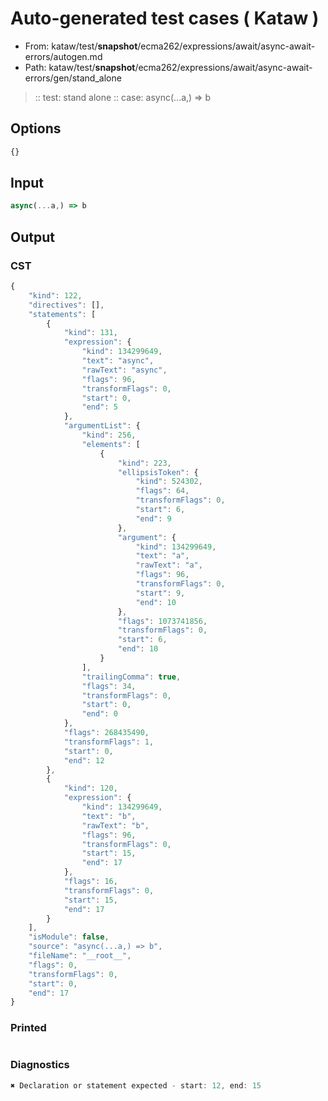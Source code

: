# Auto-generated test cases ( Kataw )
- From: kataw/test/__snapshot__/ecma262/expressions/await/async-await-errors/autogen.md
- Path: kataw/test/__snapshot__/ecma262/expressions/await/async-await-errors/gen/stand_alone
> :: test: stand alone
> :: case: async(...a,) => b
## Options

`````js
{}
`````
## Input

`````js
async(...a,) => b
`````
## Output

### CST

```javascript
{
    "kind": 122,
    "directives": [],
    "statements": [
        {
            "kind": 131,
            "expression": {
                "kind": 134299649,
                "text": "async",
                "rawText": "async",
                "flags": 96,
                "transformFlags": 0,
                "start": 0,
                "end": 5
            },
            "argumentList": {
                "kind": 256,
                "elements": [
                    {
                        "kind": 223,
                        "ellipsisToken": {
                            "kind": 524302,
                            "flags": 64,
                            "transformFlags": 0,
                            "start": 6,
                            "end": 9
                        },
                        "argument": {
                            "kind": 134299649,
                            "text": "a",
                            "rawText": "a",
                            "flags": 96,
                            "transformFlags": 0,
                            "start": 9,
                            "end": 10
                        },
                        "flags": 1073741856,
                        "transformFlags": 0,
                        "start": 6,
                        "end": 10
                    }
                ],
                "trailingComma": true,
                "flags": 34,
                "transformFlags": 0,
                "start": 0,
                "end": 0
            },
            "flags": 268435490,
            "transformFlags": 1,
            "start": 0,
            "end": 12
        },
        {
            "kind": 120,
            "expression": {
                "kind": 134299649,
                "text": "b",
                "rawText": "b",
                "flags": 96,
                "transformFlags": 0,
                "start": 15,
                "end": 17
            },
            "flags": 16,
            "transformFlags": 0,
            "start": 15,
            "end": 17
        }
    ],
    "isModule": false,
    "source": "async(...a,) => b",
    "fileName": "__root__",
    "flags": 0,
    "transformFlags": 0,
    "start": 0,
    "end": 17
}
```

### Printed

```javascript

```

### Diagnostics

```javascript
✖ Declaration or statement expected - start: 12, end: 15

```

